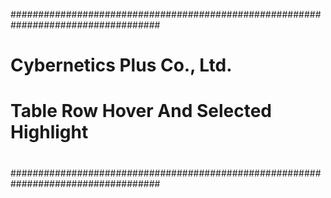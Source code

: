 ###################################################################################
#
#    Cybernetics Plus Co., Ltd.
#    Table Row Hover And Selected Highlight
#
###################################################################################